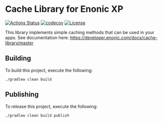 # Cache Library for Enonic XP

[![Actions Status](https://github.com/enonic/lib-cache/workflows/Gradle%20Build/badge.svg)](https://github.com/enonic/lib-cache/actions)
[![codecov](https://codecov.io/gh/enonic/lib-cache/branch/master/graph/badge.svg)](https://codecov.io/gh/enonic/lib-cache)
[![License](https://img.shields.io/github/license/enonic/lib-cache.svg)](http://www.apache.org/licenses/LICENSE-2.0.html)

This library implements simple caching methods that can be used in your apps. See documentation
here: https://developer.enonic.com/docs/cache-library/master


## Building

To build this project, execute the following:

```
./gradlew clean build
```

## Publishing

To release this project, execute the following:

```
./gradlew clean build publish
```
